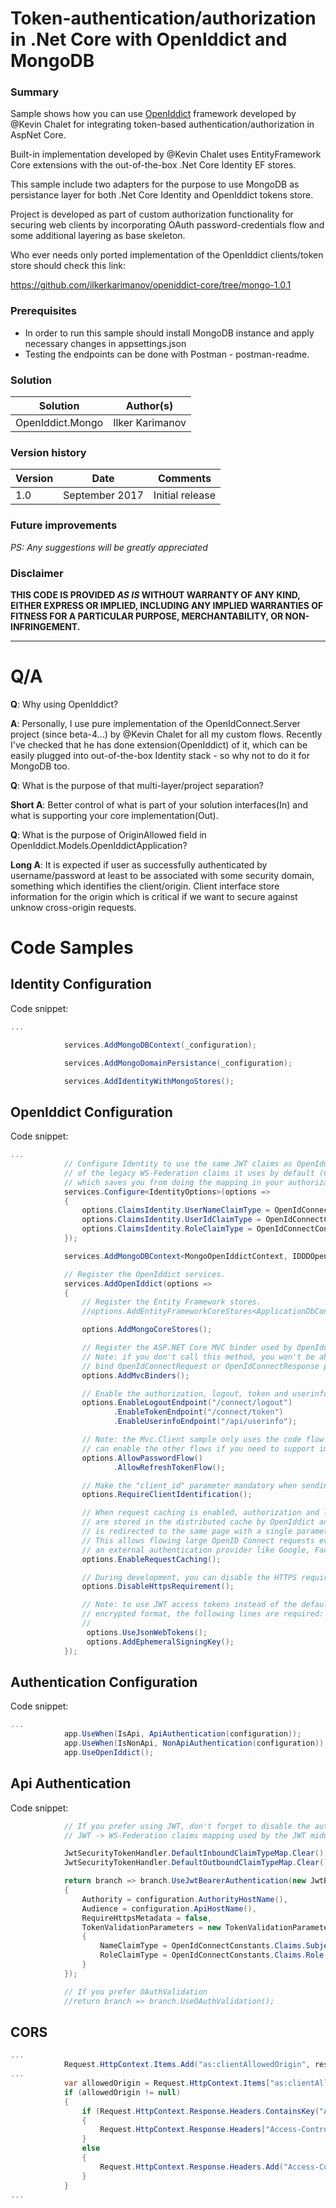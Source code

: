 # Token-authentication/authorization in .Net Core with OpenIddict and MongoDB #

### Summary ###
Sample shows how you can use [OpenIddict](https://github.com/openiddict/openiddict-core) framework developed by @Kevin Chalet for integrating token-based authentication/authorization in AspNet Core.   

Built-in implementation developed by @Kevin Chalet uses EntityFramework Core extensions with the out-of-the-box .Net Core Identity EF stores.

This sample include two adapters for the purpose to use MongoDB as persistance layer for both .Net Core Identity and OpenIddict tokens store.

Project is developed as part of custom authorization functionality for securing web clients by incorporating OAuth password-credentials flow and some additional layering as base skeleton.

Who ever needs only ported implementation of the OpenIddict clients/token store should check this link:

https://github.com/ilkerkarimanov/openiddict-core/tree/mongo-1.0.1

### Prerequisites ###
 - In order to run this sample should install MongoDB instance and apply necessary changes in appsettings.json
 - Testing the endpoints can be done with Postman - postman-readme.
 
### Solution ###
Solution | Author(s)
---------|----------
OpenIddict.Mongo | Ilker Karimanov

### Version history ###
Version  | Date | Comments
---------| -----| --------
1.0  | September 2017 | Initial release

### Future improvements

*PS: Any suggestions will be greatly appreciated*

### Disclaimer ###
**THIS CODE IS PROVIDED *AS IS* WITHOUT WARRANTY OF ANY KIND, EITHER EXPRESS OR IMPLIED, INCLUDING ANY IMPLIED WARRANTIES OF FITNESS FOR A PARTICULAR PURPOSE, MERCHANTABILITY, OR NON-INFRINGEMENT.**


----------

# Q/A #
**Q**: Why using OpenIddict? 

**A**: Personally, I use pure implementation of the OpenIdConnect.Server project (since beta-4...) by @Kevin Chalet for all my custom flows. Recently I've checked that he has done extension(OpenIddict) of it, which can be easily plugged into out-of-the-box Identity stack - so why not to do it for MongoDB too.

**Q**: What is the purpose of that multi-layer/project separation?

**Short A**: Better control of what is part of your solution interfaces(In) and what is supporting your core implementation(Out).

**Q**: What is the purpose of OriginAllowed field in OpenIddict.Models.OpenIddictApplication?

**Long A**: It is expected if user as successfully authenticated by username/password at least to be associated with some security domain, something which identifies the client/origin. Client interface store information for the origin which is critical if we want to secure against unknow cross-origin requests.

# Code Samples #

## Identity Configuration ##
Code snippet:
```C#
...

            services.AddMongoDBContext(_configuration);

            services.AddMongoDomainPersistance(_configuration);

            services.AddIdentityWithMongoStores();

```
## OpenIddict Configuration ##     
Code snippet:
```C#
...
            // Configure Identity to use the same JWT claims as OpenIddict instead
            // of the legacy WS-Federation claims it uses by default (ClaimTypes),
            // which saves you from doing the mapping in your authorization controller.
            services.Configure<IdentityOptions>(options =>
            {
                options.ClaimsIdentity.UserNameClaimType = OpenIdConnectConstants.Claims.Name;
                options.ClaimsIdentity.UserIdClaimType = OpenIdConnectConstants.Claims.Subject;
                options.ClaimsIdentity.RoleClaimType = OpenIdConnectConstants.Claims.Role;
            });

            services.AddMongoDBContext<MongoOpenIddictContext, IDDDOpenIddictConnection>();

            // Register the OpenIddict services.
            services.AddOpenIddict(options =>
            {
                // Register the Entity Framework stores.
                //options.AddEntityFrameworkCoreStores<ApplicationDbContext>();

                options.AddMongoCoreStores();

                // Register the ASP.NET Core MVC binder used by OpenIddict.
                // Note: if you don't call this method, you won't be able to
                // bind OpenIdConnectRequest or OpenIdConnectResponse parameters.
                options.AddMvcBinders();

                // Enable the authorization, logout, token and userinfo endpoints.
                options.EnableLogoutEndpoint("/connect/logout")
                       .EnableTokenEndpoint("/connect/token")
                       .EnableUserinfoEndpoint("/api/userinfo");

                // Note: the Mvc.Client sample only uses the code flow and the password flow, but you
                // can enable the other flows if you need to support implicit or client credentials.
                options.AllowPasswordFlow()
                       .AllowRefreshTokenFlow();

                // Make the "client_id" parameter mandatory when sending a token request.
                options.RequireClientIdentification();

                // When request caching is enabled, authorization and logout requests
                // are stored in the distributed cache by OpenIddict and the user agent
                // is redirected to the same page with a single parameter (request_id).
                // This allows flowing large OpenID Connect requests even when using
                // an external authentication provider like Google, Facebook or Twitter.
                options.EnableRequestCaching();

                // During development, you can disable the HTTPS requirement.
                options.DisableHttpsRequirement();

                // Note: to use JWT access tokens instead of the default
                // encrypted format, the following lines are required:
                //
                 options.UseJsonWebTokens();
                 options.AddEphemeralSigningKey();
            });
```

## Authentication Configuration ##

Code snippet:
```C#
...
            app.UseWhen(IsApi, ApiAuthentication(configuration));
            app.UseWhen(IsNonApi, NonApiAuthentication(configuration));
            app.UseOpenIddict();
```

## Api Authentication ##

Code snippet:
```C#
            // If you prefer using JWT, don't forget to disable the automatic
            // JWT -> WS-Federation claims mapping used by the JWT middleware:

            JwtSecurityTokenHandler.DefaultInboundClaimTypeMap.Clear();
            JwtSecurityTokenHandler.DefaultOutboundClaimTypeMap.Clear();

            return branch => branch.UseJwtBearerAuthentication(new JwtBearerOptions
            {
                Authority = configuration.AuthorityHostName(),
                Audience = configuration.ApiHostName(),
                RequireHttpsMetadata = false,
                TokenValidationParameters = new TokenValidationParameters
                {
                    NameClaimType = OpenIdConnectConstants.Claims.Subject,
                    RoleClaimType = OpenIdConnectConstants.Claims.Role
                }
            });

            // If you prefer OAuthValidation
            //return branch => branch.UseOAuthValidation();      
```

## CORS ##
```C#
...
            Request.HttpContext.Items.Add("as:clientAllowedOrigin", result.AllowedOrigin);
...
            var allowedOrigin = Request.HttpContext.Items["as:clientAllowedOrigin"] as string;
            if (allowedOrigin != null)
            {
                if (Request.HttpContext.Response.Headers.ContainsKey("Access-Control-Allow-Origin"))
                {
                    Request.HttpContext.Response.Headers["Access-Control-Allow-Origin"] = allowedOrigin;
                }
                else
                {
                    Request.HttpContext.Response.Headers.Add("Access-Control-Allow-Origin", new StringValues(allowedOrigin));
                }
            }
...

```


